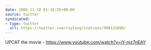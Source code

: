 ```yaml
---
date: 2008-11-10 01:16:55+00:00
source: twitter
syndicated:
- type: twitter
  url: https://twitter.com/roytang/statuses/998121696/
---
```


UPCAT the movie - https://www.youtube.com/watch?v=iY-njz7nEAY